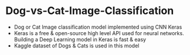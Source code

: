 # Dog-vs-Cat-Image-Classification

- Dog or Cat Image classification model implemented using CNN Keras
- Keras is a free & open-source high level API used for neural networks. Building a Deep Learning model in Keras is fast & easy
- Kaggle dataset of Dogs & Cats is used in this model 
 
 
 
 
